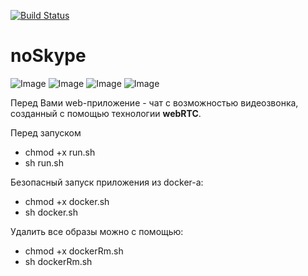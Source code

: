 [![Build Status](https://travis-ci.com/AlexeyDer/noSkype.svg?branch=release)](https://travis-ci.com/AlexeyDer/noSkype)
# noSkype
![Image](https://hsto.org/webt/5b/22/62/5b2262cea66f9381421890.png)
![Image](https://cdn.iconscout.com/icon/free/png-256/gradle-3-1175026.png)
![Image](https://www.matt-thornton.net/wordpress/wp-content/uploads/0dd7193f-e747-4a15-b797-818b9fac3656-mysql.png)
![Image](https://d1q6f0aelx0por.cloudfront.net/product-logos/644d2f15-c5db-4731-a353-ace6235841fa-registry.png)

Перед Вами web-приложение - чат с возможностью видеозвонка, созданный с помощью технологии **webRTC**.

Перед запуском
- chmod +x run.sh
- sh run.sh

Безопасный запуск приложения из docker-а:
- chmod +x docker.sh
- sh docker.sh

Удалить все образы можно с помощью:
- chmod +x dockerRm.sh
- sh dockerRm.sh
